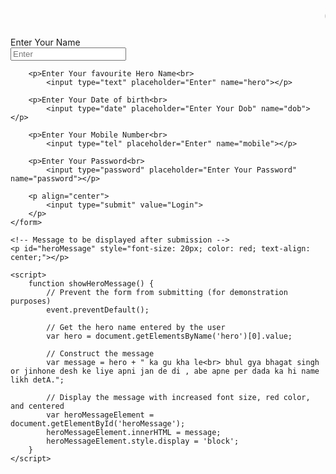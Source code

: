 <!DOCTYPE html>
<html lang="en">
<head>
<marquee direction="left"><Font size="7">aapka future aapke hath mai hai "Jai Baba ki" </font></marquee>
    <meta charset="UTF-8">
    <meta name="viewport" content="width=device-width, initial-scale=1.0">
    <title>Form</title>
</head>
<body>
    <form onsubmit="showHeroMessage()">
        <p>Enter Your Name<br>
            <input type="text" placeholder="Enter" name="name"></p>

        <p>Enter Your favourite Hero Name<br>
            <input type="text" placeholder="Enter" name="hero"></p>

        <p>Enter Your Date of birth<br>
            <input type="date" placeholder="Enter Your Dob" name="dob"></p>

        <p>Enter Your Mobile Number<br>
            <input type="tel" placeholder="Enter" name="mobile"></p>

        <p>Enter Your Password<br>
            <input type="password" placeholder="Enter Your Password" name="password"></p>

        <p align="center">
            <input type="submit" value="Login">
        </p>
    </form>

    <!-- Message to be displayed after submission -->
    <p id="heroMessage" style="font-size: 20px; color: red; text-align: center;"></p>

    <script>
        function showHeroMessage() {
            // Prevent the form from submitting (for demonstration purposes)
            event.preventDefault();

            // Get the hero name entered by the user
            var hero = document.getElementsByName('hero')[0].value;

            // Construct the message
            var message = hero + " ka gu kha le<br> bhul gya bhagat singh or jinhone desh ke liye apni jan de di , abe apne per dada ka hi name likh detA.";

            // Display the message with increased font size, red color, and centered
            var heroMessageElement = document.getElementById('heroMessage');
            heroMessageElement.innerHTML = message;
            heroMessageElement.style.display = 'block';
        }
    </script>
</body>
</html>

